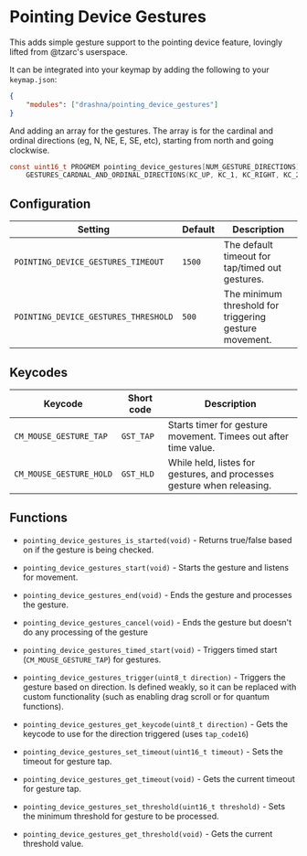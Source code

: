 # Pointing Device Gestures

This adds simple gesture support to the pointing device feature, lovingly lifted from @tzarc's userspace.

It can be integrated into your keymap by adding the following to your `keymap.json`:

```json
{
    "modules": ["drashna/pointing_device_gestures"]
}
```

And adding an array for the gestures. The array is for the cardinal and ordinal directions (eg, N, NE, E, SE, etc), starting from north and going clockwise.

```c
const uint16_t PROGMEM pointing_device_gestures[NUM_GESTURE_DIRECTIONS] =
    GESTURES_CARDNAL_AND_ORDINAL_DIRECTIONS(KC_UP, KC_1, KC_RIGHT, KC_2, KC_DOWN, KC_3, KC_LEFT, KC_4);
```

## Configuration

| Setting                              | Default | Description                                            |
| ------------------------------------ | ------- | ------------------------------------------------------ |
| `POINTING_DEVICE_GESTURES_TIMEOUT`   | `1500`  | The default timeout for tap/timed out gestures.        |
| `POINTING_DEVICE_GESTURES_THRESHOLD` | `500`   | The minimum threshold for triggering gesture movement. |

## Keycodes

| Keycode                 | Short code | Description                                                            |
| ----------------------- | ---------- | ---------------------------------------------------------------------- |
| `CM_MOUSE_GESTURE_TAP`  | `GST_TAP`  | Starts timer for gesture movement. Timees out after time value.        |
| `CM_MOUSE_GESTURE_HOLD` | `GST_HLD`  | While held, listes for gestures, and processes gesture when releasing. |

## Functions

- `pointing_device_gestures_is_started(void)` - Returns true/false based on if the gesture is being checked.
- `pointing_device_gestures_start(void)` - Starts the gesture and listens for movement.
- `pointing_device_gestures_end(void)` - Ends the gesture and processes the gesture.
- `pointing_device_gestures_cancel(void)` - Ends the gesture but doesn't do any processing of the gesture
- `pointing_device_gestures_timed_start(void)` - Triggers timed start (`CM_MOUSE_GESTURE_TAP`) for gestures.

- `pointing_device_gestures_trigger(uint8_t direction)` - Triggers the gesture based on direction. Is defined weakly, so it can be replaced with custom functionality (such as enabling drag scroll or for quantum functions).
- `pointing_device_gestures_get_keycode(uint8_t direction)` - Gets the keycode to use for the direction triggered (uses `tap_code16`)

- `pointing_device_gestures_set_timeout(uint16_t timeout)` - Sets the timeout for gesture tap.
- `pointing_device_gestures_get_timeout(void)` - Gets the current timeout for gesture tap.
- `pointing_device_gestures_set_threshold(uint16_t threshold)` - Sets the minimum threshold for gesture to be processed.
- `pointing_device_gestures_get_threshold(void)` - Gets the current threshold value.
